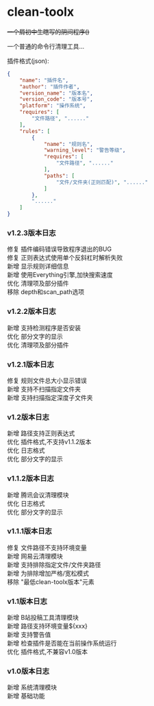 # clean-toolx

~~一个屑初中生瞎写的阴间程序()~~

一个普通的命令行清理工具...

插件格式(json):
```json
{
	"name": "插件名",
	"author": "插件作者",
	"version_name": "版本名",
	"version_code": "版本号",
	"platform": "操作系统",
	"requires": [
		"文件路径", "......"
	],
	"rules": [
		{
			"name": "规则名",
			"warning_level": "警告等级",
			"requires": [
				"文件路径", "......"
			],
			"paths": [
				"文件/文件夹(正则匹配)", "......"
			]
		},
		"......"
	]
}
```

### v1.2.3版本日志
修复 插件编码错误导致程序退出的BUG  
修复 正则表达式使用单个反斜杠时解析失败  
新增 显示规则详细信息  
新增 使用Everything引擎,加快搜索速度  
优化 清理项及部分插件  
移除 depth和scan_path选项

### v1.2.2版本日志
新增 支持检测程序是否安装  
优化 部分文字的显示  
优化 清理项及部分插件

### v1.2.1版本日志
修复 规则文件总大小显示错误  
新增 支持不扫描指定文件夹  
新增 支持扫描指定深度子文件夹

### v1.2版本日志
新增 路径支持正则表达式  
优化 插件格式,不支持v1.1.2版本  
优化 日志格式  
优化 部分文字的显示

### v1.1.2版本日志
新增 腾讯会议清理模块  
优化 日志格式  
优化 部分文字的显示

### v1.1.1版本日志
修复 文件路径不支持环境变量  
新增 网易云清理模块  
新增 支持排除指定文件/文件夹路径  
新增 为排除增加严格/宽松模式  
移除 "最低clean-toolx版本"元素

### v1.1版本日志
新增 B站投稿工具清理模块  
新增 路径支持环境变量${xxx}  
新增 支持警告值  
新增 检查插件是否能在当前操作系统运行  
优化 插件格式,不兼容v1.0版本

### v1.0版本日志
新增 系统清理模块  
新增 基础功能